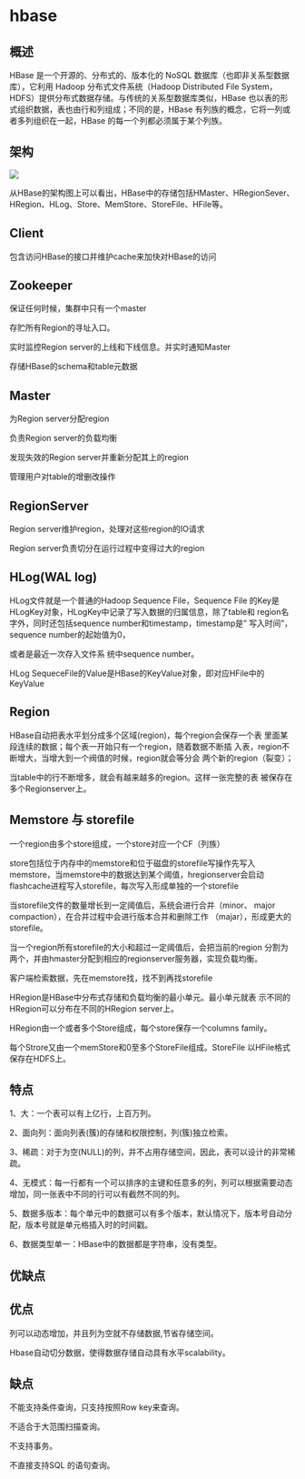 <!--
 * @Author: wangzhichiao<https://github.com/wzc570738205>
 * @Date: 2021-03-29 16:09:51
 * @LastEditors: wangzhichiao<https://github.com/wzc570738205>
 * @LastEditTime: 2021-03-29 16:10:17
-->
# **hbase**
## **概述**
HBase 是一个开源的、分布式的、版本化的 NoSQL 数据库（也即非关系型数据库），它利用 Hadoop 分布式文件系统（Hadoop Distributed File System，HDFS）提供分布式数据存储。与传统的关系型数据库类似，HBase 也以表的形式组织数据，表也由行和列组成；不同的是，HBase 有列族的概念，它将一列或者多列组织在一起，HBase 的每一个列都必须属于某个列族。
## **架构**
![](/images/lieshi/Aspose.Words.5014b4e0-af97-4ac4-b26a-729180fc467a.002.png)

从HBase的架构图上可以看出，HBase中的存储包括HMaster、HRegionSever、HRegion、HLog、Store、MemStore、StoreFile、HFile等。
## **Client**
包含访问HBase的接口并维护cache来加快对HBase的访问
## **Zookeeper**
保证任何时候，集群中只有一个master

存贮所有Region的寻址入口。

实时监控Region server的上线和下线信息。并实时通知Master

存储HBase的schema和table元数据
## **Master**
为Region server分配region

负责Region server的负载均衡

发现失效的Region server并重新分配其上的region

管理用户对table的增删改操作
## **RegionServer**
Region server维护region，处理对这些region的IO请求

Region server负责切分在运行过程中变得过大的region　
## **HLog(WAL log)** 
HLog文件就是一个普通的Hadoop Sequence File，Sequence File 的Key是 HLogKey对象，HLogKey中记录了写入数据的归属信息，除了table和 region名字外，同时还包括sequence number和timestamp，timestamp是” 写入时间”，sequence number的起始值为0，

或者是最近一次存入文件系 统中sequence number。

HLog SequeceFile的Value是HBase的KeyValue对象，即对应HFile中的 KeyValue
## **Region**
HBase自动把表水平划分成多个区域(region)，每个region会保存一个表 里面某段连续的数据；每个表一开始只有一个region，随着数据不断插 入表，region不断增大，当增大到一个阀值的时候，region就会等分会 两个新的region（裂变）；

当table中的行不断增多，就会有越来越多的region。这样一张完整的表 被保存在多个Regionserver上。
## **Memstore 与 storefile**
一个region由多个store组成，一个store对应一个CF（列族）

store包括位于内存中的memstore和位于磁盘的storefile写操作先写入 memstore，当memstore中的数据达到某个阈值，hregionserver会启动 flashcache进程写入storefile，每次写入形成单独的一个storefile

当storefile文件的数量增长到一定阈值后，系统会进行合并（minor、 major compaction），在合并过程中会进行版本合并和删除工作 （majar），形成更大的storefile。

当一个region所有storefile的大小和超过一定阈值后，会把当前的region 分割为两个，并由hmaster分配到相应的regionserver服务器，实现负载均衡。

客户端检索数据，先在memstore找，找不到再找storefile

HRegion是HBase中分布式存储和负载均衡的最小单元。最小单元就表 示不同的HRegion可以分布在不同的HRegion server上。

HRegion由一个或者多个Store组成，每个store保存一个columns family。

每个Strore又由一个memStore和0至多个StoreFile组成。StoreFile 以HFile格式保存在HDFS上。
## **特点**
1、大：一个表可以有上亿行，上百万列。

2、面向列：面向列表(簇)的存储和权限控制，列(簇)独立检索。

3、稀疏：对于为空(NULL)的列，并不占用存储空间，因此，表可以设计的非常稀疏。

4、无模式：每一行都有一个可以排序的主键和任意多的列，列可以根据需要动态增加，同一张表中不同的行可以有截然不同的列。

5、数据多版本：每个单元中的数据可以有多个版本，默认情况下，版本号自动分配，版本号就是单元格插入时的时间戳。

6、数据类型单一：HBase中的数据都是字符串，没有类型。
## **优缺点**
## **优点**
列可以动态增加，并且列为空就不存储数据,节省存储空间。 

Hbase自动切分数据，使得数据存储自动具有水平scalability。
## **缺点**
不能支持条件查询，只支持按照Row key来查询。

不适合于大范围扫描查询。

不支持事务。

不直接支持SQL 的语句查询。
